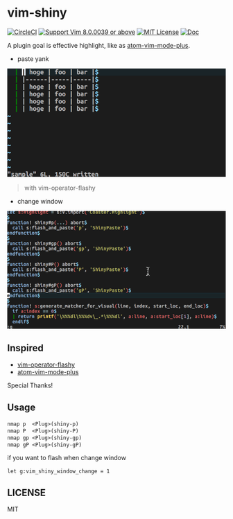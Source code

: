 # vim-shiny

[![CircleCI](https://img.shields.io/circleci/project/github/MaxMEllon/vim-shiny/master.svg?style=flat-square&label=Circle%20CI)](https://circleci.com/gh/MaxMEllon/vim-shiny)
[![Support Vim 8.0.0039 or above](https://img.shields.io/badge/support-Vim%208.0.0039%20or%20above-yellowgreen.svg?style=flat-square)](github.com/vim/vim/releases/tag/v8.0.0039)
[![MIT License](https://img.shields.io/badge/license-MIT-blue.svg?style=flat-square)](LICENSE.txt)
[![Doc](https://img.shields.io/badge/doc%20-%3Ah%20vim--shiny-red.svg?style=flat-square)](./doc/vim-shiny.txt)

A plugin goal is effective highlight, like as [atom-vim-mode-plus](https://github.com/t9md/atom-vim-mode-plus).

- paste yank

![Demo movie](./.github/demo.gif)

> with vim-operator-flashy

- change window

![Demo movie](./.github/demo_win_change.gif)

## Inspired

- [vim-operator-flashy](https://github.com/haya14busa/vim-operator-flashy)
- [atom-vim-mode-plus](https://github.com/t9md/atom-vim-mode-plus)

Special Thanks!

## Usage

```vim
nmap p  <Plug>(shiny-p)
nmap P  <Plug>(shiny-P)
nmap gp <Plug>(shiny-gp)
nmap gP <Plug>(shiny-gP)
```

if you want to flash when change window

```vim
let g:vim_shiny_window_change = 1
```

LICENSE
---

MIT

